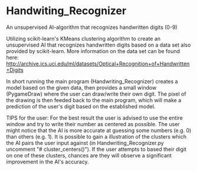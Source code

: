 # Handwiting_Recognizer
An unsupervised AI-algorithm that recognizes handwritten digits (0-9)

Utilizing scikit-learn's KMeans clustering algorithm to create an unsupervised AI that recognizes handwritten digits based on a data set also provided by scikit-learn. More information on the data set can be found here: http://archive.ics.uci.edu/ml/datasets/Optical+Recognition+of+Handwritten+Digits

In short running the main program (Handwriting_Recognizer) creates a model based on the given data, then provides a small window (PygameDraw) where the user can draw/write their own digit. The pixel of the drawing is then feeded back to the main program, which will make a prediction of the user's digit based on the established model.

TIPS for the user:
For the best result the user is advised to use the entire window and try to write their number as centered as possible.
The user might notice that the AI is more accurate at guessing some numbers (e.g. 0) than others (e.g. 1). 
It is possible to gain a illustration of the clusters which the AI pairs the user input against (in Handwriting_Recognizer.py uncomment "# cluster_centers()").
If the user attempts to based their digit on one of these clusters, chances are they will observe a significant improvement in the AI's accuracy.
